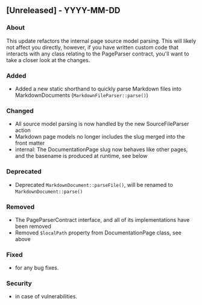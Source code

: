 ## [Unreleased] - YYYY-MM-DD

### About

This update refactors the internal page source model parsing. This will likely not affect you directly, however, if you have written custom code that interacts with any class relating to the PageParser contract, you'll want to take a closer look at the changes.

### Added
- Added a new static shorthand to quickly parse Markdown files into MarkdownDocuments (`MarkdownFileParser::parse()`)

### Changed
- All source model parsing is now handled by the new SourceFileParser action
- Markdown page models no longer includes the slug merged into the front matter 
- internal: The DocumentationPage slug now behaves like other pages, and the basename is produced at runtime, see below

### Deprecated
- Deprecated `MarkdownDocument::parseFile()`, will be renamed to `MarkdownDocument::parse()`

### Removed
- The PageParserContract interface, and all of its implementations have been removed
- Removed `$localPath` property from DocumentationPage class, see above

### Fixed
- for any bug fixes.

### Security
- in case of vulnerabilities.
